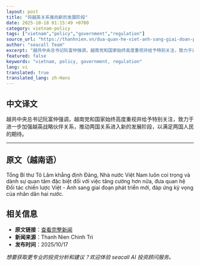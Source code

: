 ```yaml
---
layout: post
title: "将越英关系推向新的发展阶段"
date: 2025-10-18 01:15:49 +0700
category: vietnam-policy
tags: ["vietnam","policy","government","regulation"]
source_url: "https://thanhnien.vn/dua-quan-he-viet-anh-sang-giai-doan-phat-trien-moi-185251017222236613.htm"
author: "seacall Team"
excerpt: "越共中央总书记阮富仲强调，越南党和国家始终高度重视并给予特别关注，致力于进一步加强越英战略伙伴关系，推动两国关系进入新的发展阶段，以满足两国人民的期待。..."
featured: false
keywords: "vietnam, policy, government, regulation"
lang: vi
translated: true
translated_lang: zh-Hans
---
```


## 中文译文

越共中央总书记阮富仲强调，越南党和国家始终高度重视并给予特别关注，致力于进一步加强越英战略伙伴关系，推动两国关系进入新的发展阶段，以满足两国人民的期待。

---

## 原文（越南语）

Tổng B&iacute; thư T&ocirc; L&acirc;m khẳng định Đảng, Nh&agrave; nước Việt Nam lu&ocirc;n coi trọng v&agrave; d&agrave;nh sự quan t&acirc;m đặc biệt đối với việc tăng cường hơn nữa, đưa quan hệ Đối t&aacute;c chiến lược Việt - Anh sang giai đoạn ph&aacute;t triển mới, đ&aacute;p ứng kỳ vọng của nh&acirc;n d&acirc;n hai nước.

## 相关信息

- **原文链接**：[查看完整新闻](https://thanhnien.vn/dua-quan-he-viet-anh-sang-giai-doan-phat-trien-moi-185251017222236613.htm)
- **新闻来源**：Thanh Nien Chinh Tri
- **发布时间**：2025/10/17

*想要获取更专业的投资分析和建议？欢迎体验 seacall AI 投资顾问服务。*